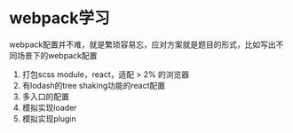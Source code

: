 # webpack学习

webpack配置并不难，就是繁琐容易忘，应对方案就是题目的形式，比如写出不同场景下的webpack配置
1. 打包scss module，react，适配 > 2% 的浏览器
2. 有lodash的tree shaking功能的react配置
3. 多入口的配置
4. 模拟实现loader
5. 模拟实现plugin